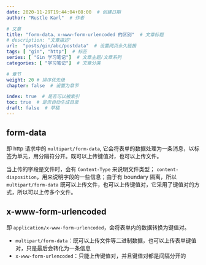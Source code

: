 ```yaml
---
date: 2020-11-29T19:44:04+08:00  # 创建日期
author: "Rustle Karl"  # 作者

# 文章
title: "form-data、x-www-form-urlencoded 的区别"  # 文章标题
# description: "文章描述"
url:  "posts/gin/abc/postdata"  # 设置网页永久链接
tags: [ "gin", "http"]  # 标签
series: [ "Gin 学习笔记"]  # 文章主题/文章系列
categories: [ "学习笔记"]  # 文章分类

# 章节
weight: 20 # 排序优先级
chapter: false  # 设置为章节

index: true  # 是否可以被索引
toc: true  # 是否自动生成目录
draft: false  # 草稿
---
```


## form-data

即 http 请求中的 `multipart/form-data`, 它会将表单的数据处理为一条消息，以标签为单元，用分隔符分开。既可以上传键值对，也可以上传文件。

当上传的字段是文件时，会有 `Content-Type` 来说明文件类型； `content-disposition`，用来说明字段的一些信息；由于有 boundary 隔离，所以 `multipart/form-data` 既可以上传文件，也可以上传键值对，它采用了键值对的方式，所以可以上传多个文件。

## x-www-form-urlencoded

即 `application/x-www-form-urlencoded`，会将表单内的数据转换为键值对。


- `multipart/form-data`：既可以上传文件等二进制数据，也可以上传表单键值对，只是最后会转化为一条信息
- `x-www-form-urlencoded`：只能上传键值对，并且键值对都是间隔分开的
